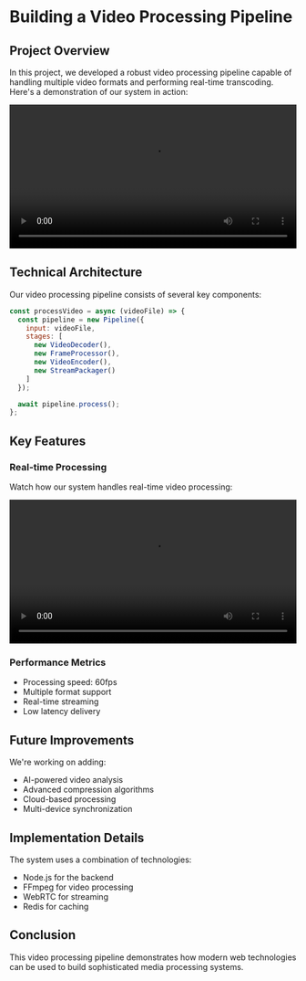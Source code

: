 # Building a Video Processing Pipeline

## Project Overview

In this project, we developed a robust video processing pipeline capable of handling multiple video formats and performing real-time transcoding. Here's a demonstration of our system in action:

<video width="100%" controls>
  <source src="https://static.videezy.com/system/resources/previews/000/000/168/original/Record.mp4" type="video/mp4">
  Your browser does not support the video tag.
</video>

## Technical Architecture

Our video processing pipeline consists of several key components:

```javascript
const processVideo = async (videoFile) => {
  const pipeline = new Pipeline({
    input: videoFile,
    stages: [
      new VideoDecoder(),
      new FrameProcessor(),
      new VideoEncoder(),
      new StreamPackager()
    ]
  });

  await pipeline.process();
};
```

## Key Features

### Real-time Processing

Watch how our system handles real-time video processing:

<video width="100%" controls>
  <source src="https://static.videezy.com/system/resources/previews/000/052/026/original/Monitor-Code.mp4" type="video/mp4">
  Your browser does not support the video tag.
</video>

### Performance Metrics

- Processing speed: 60fps
- Multiple format support
- Real-time streaming
- Low latency delivery

## Future Improvements

We're working on adding:
- AI-powered video analysis
- Advanced compression algorithms
- Cloud-based processing
- Multi-device synchronization

## Implementation Details

The system uses a combination of technologies:
- Node.js for the backend
- FFmpeg for video processing
- WebRTC for streaming
- Redis for caching

## Conclusion

This video processing pipeline demonstrates how modern web technologies can be used to build sophisticated media processing systems.